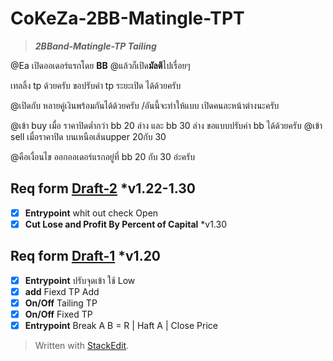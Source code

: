 # CoKeZa-2BB-Matingle-TPT
> ***2BBand-Matingle-TP Tailing***

@Ea เปิดออเดอร์แรกโดย **BB**
@แล้วก็เปิด**มัลติ**ไปเรื่อยๆ

เทลลิ้ง tp ด้วยครับ	ขอปรับค่า tp ระยะเปิด ได้ด้วยครับ

@เปิดกับ หลายคู่เงินพร้อมกันได้ด้วยครับ	/อันนี้จะทำให้แบบ เปิดคนละหน้าต่างนะครับ

@เข้า buy เมื่อ ราคาปิดต่ำกว่า bb 20 ล่าง และ bb 30 ล่าง ขอแบบปรับค่า bb ได้ด้วยครับ 
@เข้า sell เมื่อราคาปิด บนเหนือเส้นupper 20กับ 30

@คือเงื่อนไข ออกออเดอร์แรกอยู่ที่ bb 20 กับ 30 อ่ะครับ 

## Req form [Draft-2](https://github.com/lapukdee/CoKeZa-2BB-Matingle-TPT/releases/tag/Release%2Fv1.22) *v1.22-1.30
 - [x] **Entrypoint** whit out check Open
 - [x] **Cut Lose and Profit By Percent of Capital** *v1.30
 
## Req form [Draft-1](https://github.com/lapukdee/CoKeZa-2BB-Matingle-TPT/tree/Release/Draft-1) *v1.20
 - [x] **Entrypoint** ปรับจุดเข้า ใช้ Low
 - [x] **add** Fiexd TP Add
 - [x] **On/Off** Tailing TP
 - [x] **On/Off** Fixed TP
 - [x] **Entrypoint** Break A B = R | Haft A | Close Price

> Written with [StackEdit](https://stackedit.io/).
